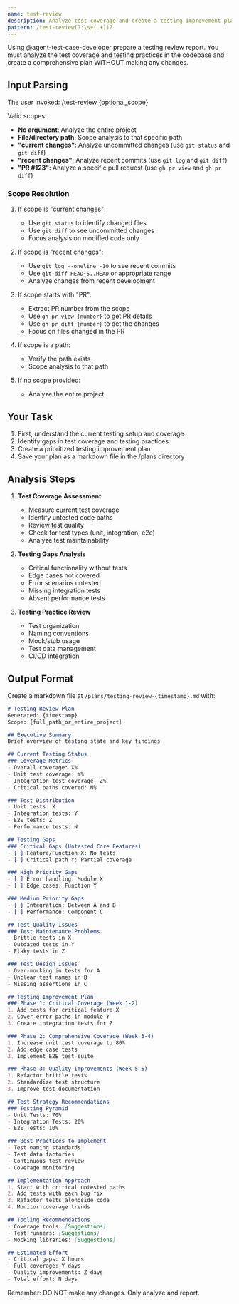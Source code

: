 ```yaml
---
name: test-review
description: Analyze test coverage and create a testing improvement plan
pattern: /test-review(?:\s+(.+))?
---
```


Using @agent-test-case-developer prepare a testing review report. You must analyze the test coverage and testing practices in the codebase and create a comprehensive plan WITHOUT making any changes.

## Input Parsing
The user invoked: /test-review {optional_scope}

Valid scopes:
- **No argument**: Analyze the entire project
- **File/directory path**: Scope analysis to that specific path
- **"current changes"**: Analyze uncommitted changes (use `git status` and `git diff`)
- **"recent changes"**: Analyze recent commits (use `git log` and `git diff`)
- **"PR #123"**: Analyze a specific pull request (use `gh pr view` and `gh pr diff`)

### Scope Resolution
1. If scope is "current changes":
   - Use `git status` to identify changed files
   - Use `git diff` to see uncommitted changes
   - Focus analysis on modified code only

2. If scope is "recent changes":
   - Use `git log --oneline -10` to see recent commits
   - Use `git diff HEAD~5..HEAD` or appropriate range
   - Analyze changes from recent development

3. If scope starts with "PR":
   - Extract PR number from the scope
   - Use `gh pr view {number}` to get PR details
   - Use `gh pr diff {number}` to get the changes
   - Focus on files changed in the PR

4. If scope is a path:
   - Verify the path exists
   - Scope analysis to that path

5. If no scope provided:
   - Analyze the entire project

## Your Task
1. First, understand the current testing setup and coverage
2. Identify gaps in test coverage and testing practices
3. Create a prioritized testing improvement plan
4. Save your plan as a markdown file in the /plans directory

## Analysis Steps
1. **Test Coverage Assessment**
   - Measure current test coverage
   - Identify untested code paths
   - Review test quality
   - Check for test types (unit, integration, e2e)
   - Analyze test maintainability

2. **Testing Gaps Analysis**
   - Critical functionality without tests
   - Edge cases not covered
   - Error scenarios untested
   - Missing integration tests
   - Absent performance tests

3. **Testing Practice Review**
   - Test organization
   - Naming conventions
   - Mock/stub usage
   - Test data management
   - CI/CD integration

## Output Format
Create a markdown file at `/plans/testing-review-{timestamp}.md` with:

```markdown
# Testing Review Plan
Generated: {timestamp}
Scope: {full_path_or_entire_project}

## Executive Summary
Brief overview of testing state and key findings

## Current Testing Status
### Coverage Metrics
- Overall coverage: X%
- Unit test coverage: Y%
- Integration test coverage: Z%
- Critical paths covered: N%

### Test Distribution
- Unit tests: X
- Integration tests: Y
- E2E tests: Z
- Performance tests: N

## Testing Gaps
### Critical Gaps (Untested Core Features)
- [ ] Feature/Function X: No tests
- [ ] Critical path Y: Partial coverage

### High Priority Gaps
- [ ] Error handling: Module X
- [ ] Edge cases: Function Y

### Medium Priority Gaps
- [ ] Integration: Between A and B
- [ ] Performance: Component C

## Test Quality Issues
### Test Maintenance Problems
- Brittle tests in X
- Outdated tests in Y
- Flaky tests in Z

### Test Design Issues
- Over-mocking in tests for A
- Unclear test names in B
- Missing assertions in C

## Testing Improvement Plan
### Phase 1: Critical Coverage (Week 1-2)
1. Add tests for critical feature X
2. Cover error paths in module Y
3. Create integration tests for Z

### Phase 2: Comprehensive Coverage (Week 3-4)
1. Increase unit test coverage to 80%
2. Add edge case tests
3. Implement E2E test suite

### Phase 3: Quality Improvements (Week 5-6)
1. Refactor brittle tests
2. Standardize test structure
3. Improve test documentation

## Test Strategy Recommendations
### Testing Pyramid
- Unit Tests: 70%
- Integration Tests: 20%
- E2E Tests: 10%

### Best Practices to Implement
- Test naming standards
- Test data factories
- Continuous test review
- Coverage monitoring

## Implementation Approach
1. Start with critical untested paths
2. Add tests with each bug fix
3. Refactor tests alongside code
4. Monitor coverage trends

## Tooling Recommendations
- Coverage tools: [Suggestions]
- Test runners: [Suggestions]
- Mocking libraries: [Suggestions]

## Estimated Effort
- Critical gaps: X hours
- Full coverage: Y days
- Quality improvements: Z days
- Total effort: N days
```

Remember: DO NOT make any changes. Only analyze and report.